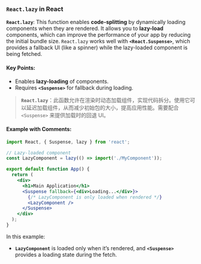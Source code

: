 ### `React.lazy` in React

**`React.lazy`**: This function enables **code-splitting** by dynamically loading components when they are rendered. It allows you to **lazy-load** components, which can improve the performance of your app by reducing the initial bundle size. `React.lazy` works well with **`<React.Suspense>`**, which provides a fallback UI (like a spinner) while the lazy-loaded component is being fetched.

<audio src="../../../../Downloads/__`React.lazy`_.mp3"></audio>

#### Key Points:
- Enables **lazy-loading** of components.
- Requires **`<Suspense>`** for fallback during loading.

> **`React.lazy`**：此函数允许在渲染时动态加载组件，实现代码拆分。使用它可以延迟加载组件，从而减少初始包的大小，提高应用性能。需要配合 `<Suspense>` 来提供加载时的回退 UI。
>
> <audio src="../../../../Downloads/React.lazy：此函数允.mp3"></audio>

#### Example with Comments:

<audio src="../../../../Downloads/这段代码展示了如何在 Reac (1).mp3"></audio>

```jsx
import React, { Suspense, lazy } from 'react';

// Lazy-loaded component
const LazyComponent = lazy(() => import('./MyComponent'));

export default function App() {
  return (
    <div>
      <h1>Main Application</h1>
      <Suspense fallback={<div>Loading...</div>}>
        {/* LazyComponent is only loaded when rendered */}
        <LazyComponent />
      </Suspense>
    </div>
  );
}
```

In this example:
- **`LazyComponent`** is loaded only when it’s rendered, and **`<Suspense>`** provides a loading state during the fetch.